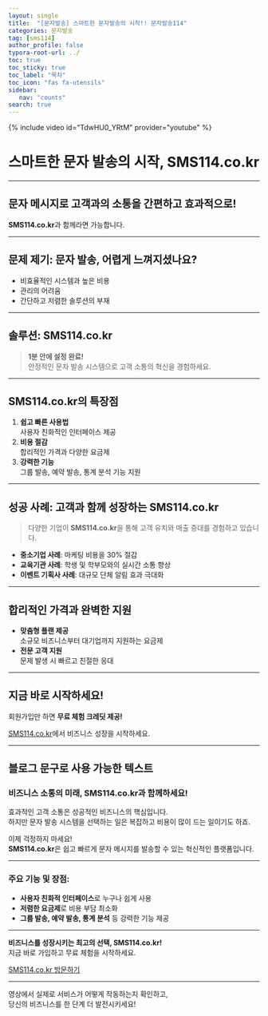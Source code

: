 ```yaml
---
layout: single
title:  "[문자발송] 스마트한 문자발송의 시작!! 문자발송114"
categories: 문자발송
tag: [sms114]
author_profile: false
typora-root-url: ../
toc: true
toc_sticky: true
toc_label: "목차"
toc_icon: "fas fa-utensils" 
sidebar:
   nav: "counts"
search: true
---
```


{% include video id="TdwHU0_YRtM" provider="youtube" %}

# 스마트한 문자 발송의 시작, SMS114.co.kr

---

## 문자 메시지로 고객과의 소통을 간편하고 효과적으로!  
**SMS114.co.kr**과 함께라면 가능합니다.

---

## 문제 제기: 문자 발송, 어렵게 느껴지셨나요?

- 비효율적인 시스템과 높은 비용  
- 관리의 어려움  
- 간단하고 저렴한 솔루션의 부재  

---

## 솔루션: SMS114.co.kr

> **1분 안에 설정 완료!**  
> 안정적인 문자 발송 시스템으로 고객 소통의 혁신을 경험하세요.

---

## SMS114.co.kr의 특장점

1. **쉽고 빠른 사용법**  
   사용자 친화적인 인터페이스 제공
2. **비용 절감**  
   합리적인 가격과 다양한 요금제
3. **강력한 기능**  
   그룹 발송, 예약 발송, 통계 분석 기능 지원

---

## 성공 사례: 고객과 함께 성장하는 SMS114.co.kr

> 다양한 기업이 **SMS114.co.kr**을 통해 고객 유치와 매출 증대를 경험하고 있습니다.

- **중소기업 사례**: 마케팅 비용을 30% 절감  
- **교육기관 사례**: 학생 및 학부모와의 실시간 소통 향상  
- **이벤트 기획사 사례**: 대규모 단체 알림 효과 극대화  

---

## 합리적인 가격과 완벽한 지원

- **맞춤형 플랜 제공**  
  소규모 비즈니스부터 대기업까지 지원하는 요금제  
- **전문 고객 지원**  
  문제 발생 시 빠르고 친절한 응대  

---

## 지금 바로 시작하세요!

회원가입만 하면 **무료 체험 크레딧 제공!**

[SMS114.co.kr](https://sms114.co.kr)에서 비즈니스 성장을 시작하세요.

---

## 블로그 문구로 사용 가능한 텍스트

### 비즈니스 소통의 미래, SMS114.co.kr과 함께하세요!

효과적인 고객 소통은 성공적인 비즈니스의 핵심입니다.  
하지만 문자 발송 시스템을 선택하는 일은 복잡하고 비용이 많이 드는 일이기도 하죠.  

이제 걱정하지 마세요!  
**SMS114.co.kr**은 쉽고 빠르게 문자 메시지를 발송할 수 있는 혁신적인 플랫폼입니다.

---

### 주요 기능 및 장점:

- **사용자 친화적 인터페이스**로 누구나 쉽게 사용  
- **저렴한 요금제**로 비용 부담 최소화  
- **그룹 발송, 예약 발송, 통계 분석** 등 강력한 기능 제공  

---

**비즈니스를 성장시키는 최고의 선택, SMS114.co.kr!**  
지금 바로 가입하고 무료 체험을 시작하세요.

[SMS114.co.kr 방문하기](https://sms114.co.kr)

---

영상에서 실제로 서비스가 어떻게 작동하는지 확인하고,  
당신의 비즈니스를 한 단계 더 발전시키세요!